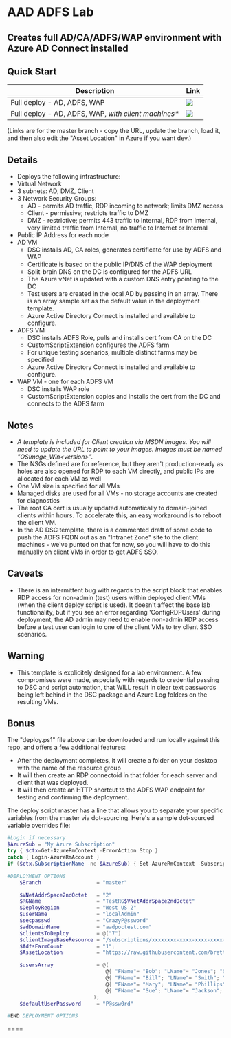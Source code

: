 # AAD ADFS Lab
## Creates full AD/CA/ADFS/WAP environment with Azure AD Connect installed
## Quick Start

Description | Link
--- | ---
Full deploy - AD, ADFS, WAP | <a href="https://portal.azure.com/#create/Microsoft.Template/uri/https%3A%2F%2Fraw.githubusercontent.com%2Fbretthacker%2FAAD_ADFS_Lab%2Fmaster%2FAAD_ADFS_Lab%2FNoClientDeploy.json" target="_blank"><img src="http://azuredeploy.net/deploybutton.png"/></a>
Full deploy - AD, ADFS, WAP, _with client machines*_ | <a href="https://portal.azure.com/#create/Microsoft.Template/uri/https%3A%2F%2Fraw.githubusercontent.com%2Fbretthacker%2FAAD_ADFS_Lab%2Fmaster%2FAAD_ADFS_Lab%2FFullDeploy.json" target="_blank"><img src="http://azuredeploy.net/deploybutton.png"/></a>

(Links are for the master branch - copy the URL, update the branch, load it, and then also edit the "Asset Location" in Azure if you want dev.)

## Details
* Deploys the following infrastructure:
 * Virtual Network
  * 3 subnets: AD, DMZ, Client
  * 3 Network Security Groups:
    * AD - permits AD traffic, RDP incoming to network; limits DMZ access
    * Client - permissive; restricts traffic to DMZ
    * DMZ - restrictive; permits 443 traffic to Internal, RDP from internal, very limited traffic from Internal, no traffic to Internet or Internal
  * Public IP Address for each node
  * AD VM
	* DSC installs AD, CA roles, generates certificate for use by ADFS and WAP
    * Certificate is based on the public IP/DNS of the WAP deployment
    * Split-brain DNS on the DC is configured for the ADFS URL
    * The Azure vNet is updated with a custom DNS entry pointing to the DC
    * Test users are created in the local AD by passing in an array. There is an array sample set as the default value in the deployment template.
    * Azure Active Directory Connect is installed and available to configure.
  * ADFS VM
	* DSC installs ADFS Role, pulls and installs cert from CA on the DC
    * CustomScriptExtension configures the ADFS farm
    * For unique testing scenarios, multiple distinct farms may be specified
    * Azure Active Directory Connect is installed and available to configure.
  * WAP VM - one for each ADFS VM
	* DSC installs WAP role
    * CustomScriptExtension copies and installs the cert from the DC and connects to the ADFS farm

## Notes
* _A template is included for Client creation via MSDN images. You will need to update the URL to point to your images. Images must be named "OSImage_Win&lt;version&gt;"._
* The NSGs defined are for reference, but they aren't production-ready as holes are also opened for RDP to each VM directly, and public IPs are allocated for each VM as well
* One VM size is specified for all VMs
* Managed disks are used for all VMs - no storage accounts are created for diagnostics
* The root CA cert is usually updated automatically to domain-joined clients within hours. To accelerate this, an easy workaround is to reboot the client VM.
* In the AD DSC template, there is a commented draft of some code to push the ADFS FQDN out as an "Intranet Zone" site to the client machines - we've punted on that for now, so you will have to do this manually on client VMs in order to get ADFS SSO.

## Caveats
* There is an intermittent bug with regards to the script block that enables RDP access for non-admin (test) users within deployed client VMs (when the client deploy script is used). It doesn't affect the base lab functionality, but if you see an error regarding 'ConfigRDPUsers' during deployment, the AD admin may need to enable non-admin RDP access before a test user can login to one of the client VMs to try client SSO scenarios.

## Warning
* This template is explicitely designed for a lab environment. A few compromises were made, especially with regards to credential passing to DSC and script automation, that WILL result in clear text passwords being left behind in the DSC package and Azure Log folders on the resulting VMs. 

## Bonus
The "deploy.ps1" file above can be downloaded and run locally against this repo, and offers a few additional features:
* After the deployment completes, it will create a folder on your desktop with the name of the resource group
* It will then create an RDP connectoid in that folder for each server and client that was deployed.
* It will then create an HTTP shortcut to the ADFS WAP endpoint for testing and confirming the deployment.

The deploy script master has a line that allows you to separate your specific variables from the master via dot-sourcing. Here's a sample dot-sourced variable overrides file:
```powershell
#Login if necessary
$AzureSub = "My Azure Subscription"
try { $ctx=Get-AzureRmContext -ErrorAction Stop }
catch { Login-AzureRmAccount }
if ($ctx.SubscriptionName -ne $AzureSub) { Set-AzureRmContext -SubscriptionName $AzureSub }

#DEPLOYMENT OPTIONS
    $Branch                  = "master"

    $VNetAddrSpace2ndOctet   = "2"
    $RGName                  = "TestRG$VNetAddrSpace2ndOctet"
    $DeployRegion            = "West US 2"
    $userName                = "localAdmin"
    $secpasswd               = "CrazyP@ssword"
    $adDomainName            = "aadpoctest.com"
    $clientsToDeploy         = @("7")
    $clientImageBaseResource = "/subscriptions/xxxxxxxx-xxxx-xxxx-xxxx-xxxxxxxxxxxx/resourceGroups/ImageRG/providers/Microsoft.Compute/images/"
    $AdfsFarmCount           = "1";
    $AssetLocation           = "https://raw.githubusercontent.com/bretthacker/AAD_ADFS_Lab/$Branch/AAD_ADFS_Lab/"

    $usersArray              = @(
                                @{ "FName"= "Bob"; "LName"= "Jones"; "SAM"= "bjones" },
                                @{ "FName"= "Bill"; "LName"= "Smith"; "SAM"= "bsmith" },
                                @{ "FName"= "Mary"; "LName"= "Phillips"; "SAM"= "mphillips" },
                                @{ "FName"= "Sue"; "LName"= "Jackson"; "SAM"= "sjackson" }
                            );
    $defaultUserPassword     = "P@ssw0rd"

#END DEPLOYMENT OPTIONS

```

====



